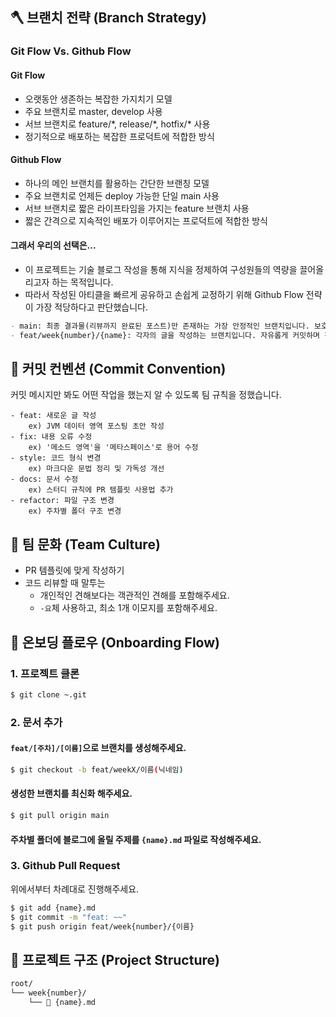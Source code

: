 ## 🪓 브랜치 전략 (Branch Strategy)

### Git Flow Vs. Github Flow
#### Git Flow
- 오랫동안 생존하는 복잡한 가지치기 모델
- 주요 브랜치로 master, develop 사용
- 서브 브랜치로 feature/\*, release/\*, hotfix/\* 사용
- 정기적으로 배포하는 복잡한 프로덕트에 적합한 방식

#### Github Flow
- 하나의 메인 브랜치를 활용하는 간단한 브랜칭 모델
- 주요 브랜치로 언제든 deploy 가능한 단일 main 사용
- 서브 브랜치로 짧은 라이프타임을 가지는 feature 브랜치 사용
- 짧은 간격으로 지속적인 배포가 이루어지는 프로덕트에 적합한 방식

#### 그래서 우리의 선택은...
- 이 프로젝트는 기술 블로그 작성을 통해 지식을 정제하여 구성원들의 역량을 끌어올리고자 하는 목적입니다.
- 따라서 작성된 아티클을 빠르게 공유하고 손쉽게 교정하기 위해 Github Flow 전략이 가장 적당하다고 판단했습니다.

```markdown
- main: 최종 결과물(리뷰까지 완료된 포스트)만 존재하는 가장 안정적인 브랜치입니다. 보호된 브랜치 기능을 통해 직접 커밋이 금지되며, 과반수의 리뷰를 통해 승인된 pull request를 통해서만 병합됩니다.
- feat/week{number}/{name}: 각자의 글을 작성하는 브랜치입니다. 자유롭게 커밋하며 작업해도 좋습니다.
```

## 💬 커밋 컨벤션 (Commit Convention)

커밋 메시지만 봐도 어떤 작업을 했는지 알 수 있도록 팀 규칙을 정했습니다.

```shell
- feat: 새로운 글 작성 
    ex) JVM 데이터 영역 포스팅 초안 작성
- fix: 내용 오류 수정 
    ex) '메소드 영역'을 '메타스페이스'로 용어 수정
- style: 코드 형식 변경
    ex) 마크다운 문법 정리 및 가독성 개선 
- docs: 문서 수정 
    ex) 스터디 규칙에 PR 템플릿 사용법 추가
- refactor: 파일 구조 변경
    ex) 주차별 폴더 구조 변경 
```
## 👥 팀 문화 (Team Culture)

- PR 템플릿에 맞게 작성하기
- 코드 리뷰할 때 말투는
    - 개인적인 견해보다는 객관적인 견해를 포함해주세요.
    - `-요`체 사용하고, 최소 1개 이모지를 포함해주세요.

## 👋 온보딩 플로우 (Onboarding Flow)

### 1. 프로젝트 클론

```bash
$ git clone ~.git
```

### 2. 문서 추가
#### `feat/[주차]/[이름]`으로 브랜치를 생성해주세요.
```bash
$ git checkout -b feat/weekX/이름(닉네임)
```

#### 생성한 브랜치를 최신화 해주세요.
```bash
$ git pull origin main 
```

#### 주차별 폴더에 블로그에 올릴 주제를 `{name}.md` 파일로 작성해주세요.

### 3. Github Pull Request
위에서부터 차례대로 진행해주세요.

```bash
$ git add {name}.md
$ git commit -m "feat: ~~"
$ git push origin feat/week{number}/{이름}
```

## 📁 프로젝트 구조 (Project Structure)

```markdown
root/
└── week{number}/
    └── 📄 {name}.md
```